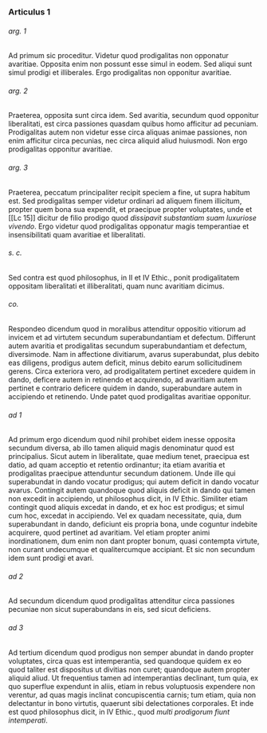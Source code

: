 ### Articulus 1

###### arg. 1
Ad primum sic proceditur. Videtur quod prodigalitas non opponatur avaritiae. Opposita enim non possunt esse simul in eodem. Sed aliqui sunt simul prodigi et illiberales. Ergo prodigalitas non opponitur avaritiae.

###### arg. 2
Praeterea, opposita sunt circa idem. Sed avaritia, secundum quod opponitur liberalitati, est circa passiones quasdam quibus homo afficitur ad pecuniam. Prodigalitas autem non videtur esse circa aliquas animae passiones, non enim afficitur circa pecunias, nec circa aliquid aliud huiusmodi. Non ergo prodigalitas opponitur avaritiae.

###### arg. 3
Praeterea, peccatum principaliter recipit speciem a fine, ut supra habitum est. Sed prodigalitas semper videtur ordinari ad aliquem finem illicitum, propter quem bona sua expendit, et praecipue propter voluptates, unde et [[Lc 15]] dicitur de filio prodigo quod *dissipavit substantiam suam luxuriose vivendo*. Ergo videtur quod prodigalitas opponatur magis temperantiae et insensibilitati quam avaritiae et liberalitati.

###### s. c.
Sed contra est quod philosophus, in II et IV Ethic., ponit prodigalitatem oppositam liberalitati et illiberalitati, quam nunc avaritiam dicimus.

###### co.
Respondeo dicendum quod in moralibus attenditur oppositio vitiorum ad invicem et ad virtutem secundum superabundantiam et defectum. Differunt autem avaritia et prodigalitas secundum superabundantiam et defectum, diversimode. Nam in affectione divitiarum, avarus superabundat, plus debito eas diligens, prodigus autem deficit, minus debito earum sollicitudinem gerens. Circa exteriora vero, ad prodigalitatem pertinet excedere quidem in dando, deficere autem in retinendo et acquirendo, ad avaritiam autem pertinet e contrario deficere quidem in dando, superabundare autem in accipiendo et retinendo. Unde patet quod prodigalitas avaritiae opponitur.

###### ad 1
Ad primum ergo dicendum quod nihil prohibet eidem inesse opposita secundum diversa, ab illo tamen aliquid magis denominatur quod est principalius. Sicut autem in liberalitate, quae medium tenet, praecipua est datio, ad quam acceptio et retentio ordinantur; ita etiam avaritia et prodigalitas praecipue attenduntur secundum dationem. Unde ille qui superabundat in dando vocatur prodigus; qui autem deficit in dando vocatur avarus. Contingit autem quandoque quod aliquis deficit in dando qui tamen non excedit in accipiendo, ut philosophus dicit, in IV Ethic. Similiter etiam contingit quod aliquis excedat in dando, et ex hoc est prodigus; et simul cum hoc, excedat in accipiendo. Vel ex quadam necessitate, quia, dum superabundant in dando, deficiunt eis propria bona, unde coguntur indebite acquirere, quod pertinet ad avaritiam. Vel etiam propter animi inordinationem, dum enim non dant propter bonum, quasi contempta virtute, non curant undecumque et qualitercumque accipiant. Et sic non secundum idem sunt prodigi et avari.

###### ad 2
Ad secundum dicendum quod prodigalitas attenditur circa passiones pecuniae non sicut superabundans in eis, sed sicut deficiens.

###### ad 3
Ad tertium dicendum quod prodigus non semper abundat in dando propter voluptates, circa quas est intemperantia, sed quandoque quidem ex eo quod taliter est dispositus ut divitias non curet; quandoque autem propter aliquid aliud. Ut frequentius tamen ad intemperantias declinant, tum quia, ex quo superflue expendunt in aliis, etiam in rebus voluptuosis expendere non verentur, ad quas magis inclinat concupiscentia carnis; tum etiam, quia non delectantur in bono virtutis, quaerunt sibi delectationes corporales. Et inde est quod philosophus dicit, in IV Ethic., quod *multi prodigorum fiunt intemperati*.

